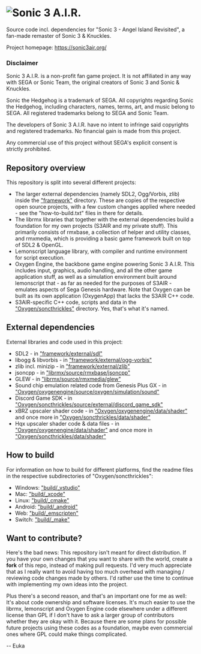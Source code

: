 # ![Sonic 3 A.I.R.](Oxygen/soncthrickles/data/images/menu/sonic3air_logo.png)

Source code incl. dependencies for "Sonic 3 - Angel Island Revisited", a fan-made remaster of Sonic 3 & Knuckles.

Project homepage: https://sonic3air.org/


### Disclaimer

Sonic 3 A.I.R. is a non-profit fan game project. It is not affiliated in any way with SEGA or Sonic Team, the original creators of Sonic 3 and Sonic & Knuckles.

Sonic the Hedgehog is a trademark of SEGA. All copyrights regarding Sonic the Hedgehog, including characters, names, terms, art, and music belong to SEGA. All registered trademarks belong to SEGA and Sonic Team.

The developers of Sonic 3 A.I.R. have no intent to infringe said copyrights and registered trademarks.
No financial gain is made from this project.

Any commercial use of this project without SEGA's explicit consent is strictly prohibited.


## Repository overview

This repository is split into several different projects:
* The larger external dependencies (namely SDL2, Ogg/Vorbis, zlib) inside the ["framework"](framework/) directory. These are copies of the respective open source projects, with a few custom changes applied where needed - see the "how-to-build.txt" files in there for details.
* The librmx libraries that together with the external dependencies build a foundation for my own projects (S3AIR and my private stuff). This primarily consists of rmxbase, a collection of helper and utility classes, and rmxmedia, which is providing a basic game framework built on top of SDL2 & OpenGL.
* Lemonscript language library, with compiler and runtime environment for script execution.
* Oxygen Engine, the backbone game engine powering Sonic 3 A.I.R. This includes input, graphics, audio handling, and all the other game application stuff, as well as a simulation environment built around lemonscript that - as far as needed for the purposes of S3AIR - emulates aspects of Sega Genesis hardware. Note that Oxygen can be built as its own application (OxygenApp) that lacks the S3AIR C++ code.
* S3AIR-specific C++ code, scripts and data in the ["Oxygen/soncthrickles"](Oxygen/soncthrickles) directory. Yes, that's what it's named.


## External dependencies

External libraries and code used in this project:
* SDL2 - in ["framework/external/sdl"](framework/external/sdl)
* libogg & libvorbis - in ["framework/external/ogg-vorbis"](framework/external/ogg-vorbis)
* zlib incl. minizip - in ["framework/external/zlib"](framework/external/zlib)
* jsoncpp - in ["librmx/source/rmxbase/jsoncpp"](librmx/source/rmxbase/jsoncpp)
* GLEW - in ["librmx/source/rmxmedia/glew"](librmx/source/rmxmedia/glew)
* Sound chip emulation related code from Genesis Plus GX - in ["Oxygen/oxygenengine/source/oxygen/simulation/sound"](Oxygen/oxygenengine/source/oxygen/simulation/sound)
* Discord Game SDK - in ["Oxygen/soncthrickles/source/external/discord_game_sdk"](Oxygen/soncthrickles/source/external/discord_game_sdk)
* xBRZ upscaler shader code - in ["Oxygen/oxygenengine/data/shader"](Oxygen/oxygenengine/data/shader) and once more in ["Oxygen/soncthrickles/data/shader"](Oxygen/soncthrickles/data/shader)
* Hqx upscaler shader code & data files - in ["Oxygen/oxygenengine/data/shader"](Oxygen/oxygenengine/data/shader) and once more in ["Oxygen/soncthrickles/data/shader"](Oxygen/soncthrickles/data/shader)


## How to build

For information on how to build for different platforms, find the readme files in the respective subdirectories of "Oxygen/soncthrickles":
* Windows: ["build/_vstudio"](Oxygen/soncthrickles/build/_vstudio)
* Mac:     ["build/_xcode"](Oxygen/soncthrickles/build/_xcode)
* Linux:   ["build/_cmake"](Oxygen/soncthrickles/build/_cmake)
* Android: ["build/_android"](Oxygen/soncthrickles/build/_android)
* Web:     ["build/_emscripten"](Oxygen/soncthrickles/build/_emscripten)
* Switch:  ["build/_make"](Oxygen/soncthrickles/build/_make)


## Want to contribute?

Here's the bad news: This repository isn't meant for direct distribution. If you have your own changes that you want to share with the world, create a **fork** of this repo, instead of making pull requests. I'd very much appreciate that as I really want to avoid having too much overhead with managing / reviewing code changes made by others. I'd rather use the time to continue with implementing my own ideas into the project.

Plus there's a second reason, and that's an important one for me as well: It's about code ownership and software licenses. It's much easier to use the librmx, lemonscript and Oxygen Engine code elsewhere under a different license than GPL if I don't have to ask a larger group of contributors whether they are okay with it. Because there are some plans for possible future projects using these codes as a foundation, maybe even commercial ones where GPL could make things complicated.

-- Euka
